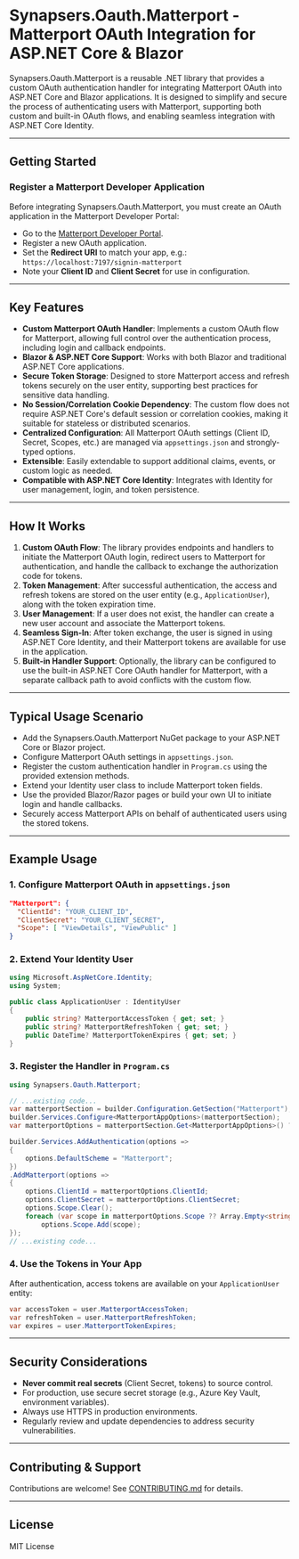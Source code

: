 # Synapsers.Oauth.Matterport - Matterport OAuth Integration for ASP.NET Core & Blazor

Synapsers.Oauth.Matterport is a reusable .NET library that provides a custom OAuth authentication handler for integrating Matterport OAuth into ASP.NET Core and Blazor applications. It is designed to simplify and secure the process of authenticating users with Matterport, supporting both custom and built-in OAuth flows, and enabling seamless integration with ASP.NET Core Identity.

---

## Getting Started

### Register a Matterport Developer Application

Before integrating Synapsers.Oauth.Matterport, you must create an OAuth application in the Matterport Developer Portal:

- Go to the [Matterport Developer Portal](https://developers.matterport.com/).
- Register a new OAuth application.
- Set the **Redirect URI** to match your app, e.g.:
  `https://localhost:7197/signin-matterport`
- Note your **Client ID** and **Client Secret** for use in configuration.

---

## Key Features

- **Custom Matterport OAuth Handler**: Implements a custom OAuth flow for Matterport, allowing full control over the authentication process, including login and callback endpoints.
- **Blazor & ASP.NET Core Support**: Works with both Blazor and traditional ASP.NET Core applications.
- **Secure Token Storage**: Designed to store Matterport access and refresh tokens securely on the user entity, supporting best practices for sensitive data handling.
- **No Session/Correlation Cookie Dependency**: The custom flow does not require ASP.NET Core's default session or correlation cookies, making it suitable for stateless or distributed scenarios.
- **Centralized Configuration**: All Matterport OAuth settings (Client ID, Secret, Scopes, etc.) are managed via `appsettings.json` and strongly-typed options.
- **Extensible**: Easily extendable to support additional claims, events, or custom logic as needed.
- **Compatible with ASP.NET Core Identity**: Integrates with Identity for user management, login, and token persistence.

---

## How It Works

1. **Custom OAuth Flow**: The library provides endpoints and handlers to initiate the Matterport OAuth login, redirect users to Matterport for authentication, and handle the callback to exchange the authorization code for tokens.
2. **Token Management**: After successful authentication, the access and refresh tokens are stored on the user entity (e.g., `ApplicationUser`), along with the token expiration time.
3. **User Management**: If a user does not exist, the handler can create a new user account and associate the Matterport tokens.
4. **Seamless Sign-In**: After token exchange, the user is signed in using ASP.NET Core Identity, and their Matterport tokens are available for use in the application.
5. **Built-in Handler Support**: Optionally, the library can be configured to use the built-in ASP.NET Core OAuth handler for Matterport, with a separate callback path to avoid conflicts with the custom flow.

---

## Typical Usage Scenario

- Add the Synapsers.Oauth.Matterport NuGet package to your ASP.NET Core or Blazor project.
- Configure Matterport OAuth settings in `appsettings.json`.
- Register the custom authentication handler in `Program.cs` using the provided extension methods.
- Extend your Identity user class to include Matterport token fields.
- Use the provided Blazor/Razor pages or build your own UI to initiate login and handle callbacks.
- Securely access Matterport APIs on behalf of authenticated users using the stored tokens.

---

## Example Usage

### 1. Configure Matterport OAuth in `appsettings.json`

```json
"Matterport": {
  "ClientId": "YOUR_CLIENT_ID",
  "ClientSecret": "YOUR_CLIENT_SECRET",
  "Scope": [ "ViewDetails", "ViewPublic" ]
}
```

### 2. Extend Your Identity User

```csharp
using Microsoft.AspNetCore.Identity;
using System;

public class ApplicationUser : IdentityUser
{
    public string? MatterportAccessToken { get; set; }
    public string? MatterportRefreshToken { get; set; }
    public DateTime? MatterportTokenExpires { get; set; }
}
```

### 3. Register the Handler in `Program.cs`

```csharp
using Synapsers.Oauth.Matterport;

// ...existing code...
var matterportSection = builder.Configuration.GetSection("Matterport");
builder.Services.Configure<MatterportAppOptions>(matterportSection);
var matterportOptions = matterportSection.Get<MatterportAppOptions>() ?? new MatterportAppOptions();

builder.Services.AddAuthentication(options =>
{
    options.DefaultScheme = "Matterport";
})
.AddMatterport(options =>
{
    options.ClientId = matterportOptions.ClientId;
    options.ClientSecret = matterportOptions.ClientSecret;
    options.Scope.Clear();
    foreach (var scope in matterportOptions.Scope ?? Array.Empty<string>())
        options.Scope.Add(scope); 
});
// ...existing code...
```

### 4. Use the Tokens in Your App

After authentication, access tokens are available on your `ApplicationUser` entity:

```csharp
var accessToken = user.MatterportAccessToken;
var refreshToken = user.MatterportRefreshToken;
var expires = user.MatterportTokenExpires;
```

---

## Security Considerations

- **Never commit real secrets** (Client Secret, tokens) to source control.
- For production, use secure secret storage (e.g., Azure Key Vault, environment variables).
- Always use HTTPS in production environments.
- Regularly review and update dependencies to address security vulnerabilities.

---

## Contributing & Support

Contributions are welcome! See [CONTRIBUTING.md](CONTRIBUTING.md) for details.

---

## License

MIT License